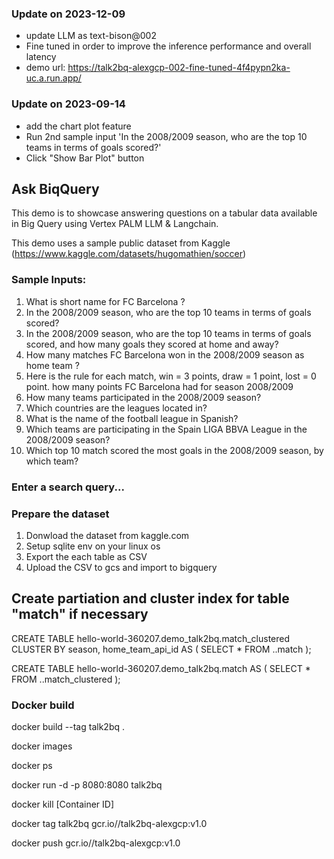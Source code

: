 ### Update on 2023-12-09
- update LLM as text-bison@002
- Fine tuned in order to improve the inference performance and overall latency
- demo url: https://talk2bq-alexgcp-002-fine-tuned-4f4pypn2ka-uc.a.run.app/

### Update on 2023-09-14
- add the chart plot feature
- Run 2nd sample input 'In the 2008/2009 season, who are the top 10 teams in terms of goals scored?'
- Click "Show Bar Plot" button


## Ask BiqQuery

This demo is to showcase answering questions on a tabular data available in Big Query using Vertex PALM LLM & Langchain.

This demo uses a sample public dataset from Kaggle (https://www.kaggle.com/datasets/hugomathien/soccer)

### Sample Inputs:
1. What is short name for FC Barcelona ?
2. In the 2008/2009 season, who are the top 10 teams in terms of goals scored?
3. In the 2008/2009 season, who are the top 10 teams in terms of goals scored, and how many goals they scored at home and away?
4. How many matches FC Barcelona won in the 2008/2009 season as home team ?
5. Here is the rule for each match, win = 3 points, draw = 1 point, lost = 0 point. how many points FC Barcelona had for season 2008/2009
6. How many teams participated in the 2008/2009 season?
7. Which countries are the leagues located in?
8. What is the name of the football league in Spanish?
9. Which teams are participating in the Spain LIGA BBVA League in the 2008/2009 season?
10. Which top 10 match scored the most goals in the 2008/2009 season, by which team?

### Enter a search query...


### Prepare the dataset
1. Donwload the dataset from kaggle.com
2. Setup sqlite env on your linux os
3. Export the each table as CSV
4. Upload the CSV to gcs and import to bigquery

## Create partiation and cluster index for table "match" if necessary

CREATE TABLE hello-world-360207.demo_talk2bq.match_clustered 
CLUSTER BY
  season, home_team_api_id
AS (
  SELECT * FROM <project-id>.<dataset-id>.match
);

CREATE TABLE hello-world-360207.demo_talk2bq.match
AS (
  SELECT * FROM <project-id>.<dataset-id>.match_clustered
);



### Docker build
docker build --tag talk2bq .

docker images 

docker ps

docker run -d -p 8080:8080 talk2bq

docker kill [Container ID]

docker tag talk2bq gcr.io/<Project-ID>/talk2bq-alexgcp:v1.0

docker push gcr.io/<Project-ID>/talk2bq-alexgcp:v1.0
